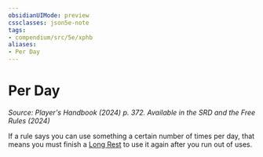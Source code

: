 ```yaml
---
obsidianUIMode: preview
cssclasses: json5e-note
tags:
- compendium/src/5e/xphb
aliases:
- Per Day
---
```

# Per Day
*Source: Player's Handbook (2024) p. 372. Available in the <span title='Systems Reference Document (5.2)'>SRD</span> and the Free Rules (2024)* 

If a rule says you can use something a certain number of times per day, that means you must finish a [Long Rest](/3-Mechanics/CLI/variant-rules/long-rest-xphb.md) to use it again after you run out of uses.